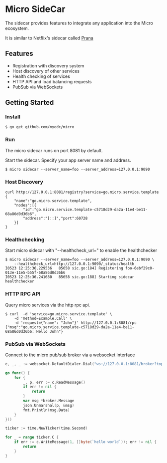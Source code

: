 # Micro SideCar

The sidecar provides features to integrate any application into the Micro ecosystem.

It is similar to Netflix's sidecar called [Prana](https://github.com/Netflix/Prana)

## Features

- Registration with discovery system
- Host discovery of other services
- Health checking of services
- HTTP API and load balancing requests
- PubSub via WebSockets

## Getting Started

### Install

```shell
$ go get github.com/myodc/micro
```

### Run

The micro sidecar runs on port 8081 by default.

Start the sidecar. Specify your app server name and address.

```shell
$ micro sidecar --server_name=foo --server_address=127.0.0.1:9090
```

### Host Discovery

```shell
curl http://127.0.0.1:8081/registry?service=go.micro.service.template
{
	"name":"go.micro.service.template",
	"nodes":[{
		"id":"go.micro.service.template-c5718d29-da2a-11e4-be11-68a86d0d36b6",
		"address":"[::]","port":60728
	}]
}
```

### Healthchecking

Start micro sidecar with "--healthcheck_url=" to enable the healthchecker

```shell
$ micro sidecar --server_name=foo --server_address=127.0.0.1:9090 \
	--healthcheck_url=http://127.0.0.1:9090/_status/health
I0523 12:25:36.229536   85658 sic.go:184] Registering foo-6ebf29c0-013e-11e5-b55f-68a86d0d36b6
I0523 12:25:36.241680   85658 sic.go:188] Starting sidecar healthchecker
```

### HTTP RPC API

Query micro services via the http rpc api.

```shell
$ curl  -d 'service=go.micro.service.template' \
	-d 'method=Example.Call' \
	-d 'request={"name": "John"}' http://127.0.0.1:8081/rpc
{"msg":"go.micro.service.template-c5718d29-da2a-11e4-be11-68a86d0d36b6: Hello John"}
```

### PubSub via WebSockets

Connect to the micro pub/sub broker via a websocket interface

```go
c, _, _ := websocket.DefaultDialer.Dial("ws://127.0.0.1:8081/broker?topic=foo", make(http.Header))

go func() {
	for {
		_, p, err := c.ReadMessage()
		if err != nil {
			return
		}
		var msg *broker.Message
		json.Unmarshal(p, &msg)
		fmt.Println(msg.Data)
	}
}()

ticker := time.NewTicker(time.Second)

for _ = range ticker.C {
	if err := c.WriteMessage(1, []byte(`hello world`)); err != nil {
		return
	}
}
```
